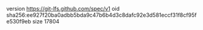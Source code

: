 version https://git-lfs.github.com/spec/v1
oid sha256:ee927f20ba0adbb5bda9c47b6b4d3c8dafc92e3d581eccf31f8cf95fe530f9eb
size 17804
